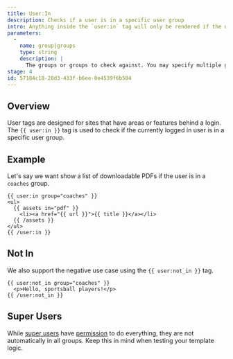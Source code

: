 ```yaml
---
title: User:In
description: Checks if a user is in a specific user group
intro: Anything inside the `user:in` tag will only be rendered if the user is in the specified group.
parameters:
  -
    name: group|groups
    type: string
    description: |
      The groups or groups to check against. You may specify multiple groups by pipe separating them: `{{ user:in groups="jocks|geeks" }}`.
stage: 4
id: 57184c18-28d3-433f-b6ee-0e4539f6b504
---
```

## Overview
User tags are designed for sites that have areas or features behind a login. The `{{ user:in }}` tag is used to check if the currently logged in user is in a specific user group.

## Example

Let's say we want show a list of downloadable PDFs if the user is in a `coaches` group.

```
{{ user:in group="coaches" }}
<ul>
  {{ assets in="pdf" }}
    <li><a href="{{ url }}">{{ title }}</a></li>
  {{ /assets }}
</ul>
{{ /user:in }}
```

## Not In

We also support the negative use case using the `{{ user:not_in }}` tag.

```
{{ user:not_in group="coaches" }}
  <p>Hello, sportsball players!</p>
{{ /user:not_in }}
```

## Super Users

While [super users](/users#super-users) have [permission](/users#permissions) to do everything, they are not automatically in all groups. Keep this in mind when testing your template logic.
